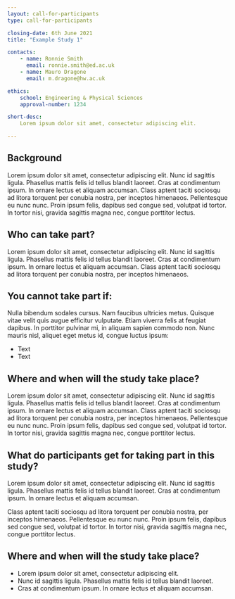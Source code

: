 ```yaml
---
layout: call-for-participants
type: call-for-participants

closing-date: 6th June 2021
title: "Example Study 1"

contacts:
    - name: Ronnie Smith
      email: ronnie.smith@ed.ac.uk
    - name: Mauro Dragone
      email: m.dragone@hw.ac.uk

ethics:
    school: Engineering & Physical Sciences
    approval-number: 1234

short-desc:
    Lorem ipsum dolor sit amet, consectetur adipiscing elit.

---
```


## Background
Lorem ipsum dolor sit amet, consectetur adipiscing elit. Nunc id sagittis ligula. Phasellus mattis felis id tellus blandit laoreet. Cras at condimentum ipsum. In ornare lectus et aliquam accumsan. Class aptent taciti sociosqu ad litora torquent per conubia nostra, per inceptos himenaeos. Pellentesque eu nunc nunc. Proin ipsum felis, dapibus sed congue sed, volutpat id tortor. In tortor nisi, gravida sagittis magna nec, congue porttitor lectus.

## Who can take part?
Lorem ipsum dolor sit amet, consectetur adipiscing elit. Nunc id sagittis ligula. Phasellus mattis felis id tellus blandit laoreet. Cras at condimentum ipsum. In ornare lectus et aliquam accumsan. Class aptent taciti sociosqu ad litora torquent per conubia nostra, per inceptos himenaeos.

## You cannot take part if:
Nulla bibendum sodales cursus. Nam faucibus ultricies metus. Quisque vitae velit quis augue efficitur vulputate. Etiam viverra felis at feugiat dapibus. In porttitor pulvinar mi, in aliquam sapien commodo non. Nunc mauris nisl, aliquet eget metus id, congue luctus ipsum:
* Text
* Text

## Where and when will the study take place?
Lorem ipsum dolor sit amet, consectetur adipiscing elit. Nunc id sagittis ligula. Phasellus mattis felis id tellus blandit laoreet. Cras at condimentum ipsum. In ornare lectus et aliquam accumsan. Class aptent taciti sociosqu ad litora torquent per conubia nostra, per inceptos himenaeos. Pellentesque eu nunc nunc. Proin ipsum felis, dapibus sed congue sed, volutpat id tortor. In tortor nisi, gravida sagittis magna nec, congue porttitor lectus.

## What do participants get for taking part in this study?
Lorem ipsum dolor sit amet, consectetur adipiscing elit. Nunc id sagittis ligula. Phasellus mattis felis id tellus blandit laoreet. Cras at condimentum ipsum. In ornare lectus et aliquam accumsan.
    
Class aptent taciti sociosqu ad litora torquent per conubia nostra, per inceptos himenaeos. Pellentesque eu nunc nunc. Proin ipsum felis, dapibus sed congue sed, volutpat id tortor. In tortor nisi, gravida sagittis magna nec, congue porttitor lectus.

## Where and when will the study take place?
* Lorem ipsum dolor sit amet, consectetur adipiscing elit.
* Nunc id sagittis ligula. Phasellus mattis felis id tellus blandit laoreet.
* Cras at condimentum ipsum. In ornare lectus et aliquam accumsan.